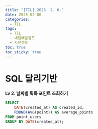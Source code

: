 ```yaml
---
title: "[TIL] 2025. 2. 6."
date: 2025-02-06
categories:
  - TIL
tags:
  - TIL
  - 내일배움캠프
  - 사전캠프
toc: true
toc_sticky: true
---
```

# SQL 달리기반

**Lv 2. 날짜별 획득 포인트 조회하기**

```sql
SELECT 
	DATE(created_at) AS created_id, 
	ROUND(AVG(point)) AS average_points
FROM point_users
GROUP BY DATE(created_at);
```